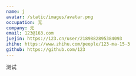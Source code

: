 ```yaml
---
name: j
avatar: /static/images/avatar.png
occupation: 无
company: 无
email: 123@163.com
juejin: https://123.cn/user/2189882895384093
zhihu: https://www.zhihu.com/people/123-ma-15-3
github: https://github.com/123
---
```

测试